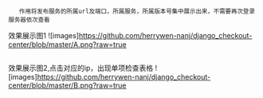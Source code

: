 ```发布汇总检查中心，
   作用将发布服务的所属url及端口，所属服务，所属版本号集中展示出来，不需要再次登录服务器依次查看
```


效果展示图1
![images]https://github.com/herrywen-nanj/django_checkout-center/blob/master/A.png?raw=true
```

```
效果展示图2,点击对应的ip，出现单项检查表格
![images]https://github.com/herrywen-nanj/django_checkout-center/blob/master/B.png?raw=true
```

